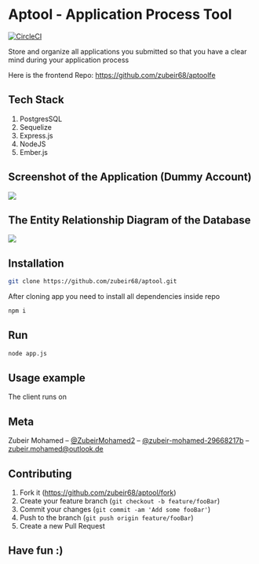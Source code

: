 # Aptool - Application Process Tool
[![CircleCI](https://circleci.com/gh/zubeir68/aptool.svg?style=svg)](https://circleci.com/gh/zubeir68/aptool)

Store and organize all applications you submitted so that you have a clear mind during your application process

Here is the frontend Repo: https://github.com/zubeir68/aptoolfe

## Tech Stack

1. PostgresSQL
2. Sequelize
3. Express.js
4. NodeJS
5. Ember.js 

## Screenshot of the Application (Dummy Account)

![](https://imgur.com/bqv9aeY.png)

## The Entity Relationship Diagram of the Database

![](https://imgur.com/mBQwHtd.png)

## Installation

```sh
git clone https://github.com/zubeir68/aptool.git 
```
After cloning app you need to install all dependencies inside repo

```sh
npm i
```

## Run

```sh
node app.js
```

## Usage example

The client runs on 


## Meta

Zubeir Mohamed – [@ZubeirMohamed2](https://twitter.com/ZubeirMohamed2) – [@zubeir-mohamed-29668217b](https://www.linkedin.com/in/zubeir-mohamed-29668217b/) – zubeir.mohamed@outlook.de


## Contributing

1. Fork it (<https://github.com/zubeir68/aptool/fork>)
2. Create your feature branch (`git checkout -b feature/fooBar`)
3. Commit your changes (`git commit -am 'Add some fooBar'`)
4. Push to the branch (`git push origin feature/fooBar`)
5. Create a new Pull Request

## Have fun :)
